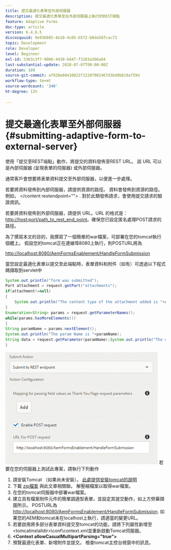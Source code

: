 ```yaml
---
title: 提交最適化表單至外部伺服器
description: 提交最適化表單至在外部伺服器上執行的REST端點
feature: Adaptive Forms
doc-type: article
version: 6.4,6.5
discoiquuid: 9e936885-4e10-4c05-b572-b8da56fcac73
topic: Development
role: Developer
level: Beginner
exl-id: 5363c3f7-9006-4430-b647-f3283a366a64
last-substantial-update: 2020-07-07T00:00:00Z
duration: 109
source-git-commit: af928e60410022f12207082467d3bd9b818af59d
workflow-type: tm+mt
source-wordcount: '340'
ht-degree: 12%

---
```


# 提交最適化表單至外部伺服器 {#submitting-adaptive-form-to-external-server}

使用「提交至REST端點」動作，將提交的資料發佈至REST URL。 該 URL 可以是內部伺服器 (呈現表單的伺服器) 或外部伺服器。

通常客戶會想要將表單資料提交至外部伺服器，以便進一步處理。

若要將資料發佈到內部伺服器，請提供資源的路徑。 資料會發佈到資源的路徑。例如， &lt;/content restendpoint=&quot;&quot;> . 對於此類發佈請求，會使用提交請求的驗證資訊。

若要將資料發佈到外部伺服器，請提供 URL。URL 的格式是：<http://host:port/path_to_rest_end_point>。確保您已設定匿名處理POST請求的路徑。

為了撰寫本文的目的，我撰寫了一個簡單的war檔案，可部署在您的tomcat執行個體上。 假設您的tomcat正在連線埠8080上執行，則POSTURL將為

<http://localhost:8080/AemFormsEnablement/HandleFormSubmission>

當您設定最適化表單以提交至此端點時，表單資料和附件（如有）可透過以下程式碼擷取到servlet中

```java
System.out.println("form was submitted");
Part attachment = request.getPart("attachments");
if(attachment!=null)
{
    System.out.println("The content type of the attachment added is "+attachment.getContentType());
}
Enumeration<String> params = request.getParameterNames();
while(params.hasMoreElements())
{
String paramName = params.nextElement();
System.out.println("The param Name is "+paramName);
String data = request.getParameter(paramName);System.out.println("The data  is "+data);
}
```

![表單提交](assets/formsubmission.gif)
若要在您的伺服器上測試此專案，請執行下列動作

1. 請安裝Tomcat （如果尚未安裝）。 [此處提供安裝tomcat的說明](https://helpx.adobe.com/experience-manager/kt/forms/using/preparing-datasource-for-form-data-model-tutorial-use.html)
1. 下載 [zip檔案](assets/aemformsenablement.zip) 與此文章相關聯。 解壓縮檔案以取得war檔案。
1. 在您的tomcat伺服器中部署war檔案。
1. 建立具有檔案附件元件的簡單調適型表單，並設定其提交動作，如上方熒幕擷圖所示。 POSTURL為 <http://localhost:8080/AemFormsEnablement/HandleFormSubmission>. 如果您的AEM和tomcat未在localhost上執行，請適當的變更URL。
1. 若要啟用將多部分表單資料提交至tomcat的功能，請將下列屬性新增至 &lt;tomcatinstalldir>\conf\context.xml並重新啟動Tomcat伺服器。
1. **&lt;Context allowCasualMultipartParsing=&quot;true&quot;>**
1. 預覽最適化表單、新增附件並提交。 檢查tomcat主控台視窗中的訊息。
